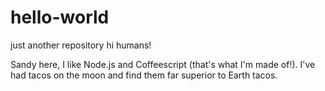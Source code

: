 # hello-world
just another repository
hi humans!

Sandy here, I like Node.js and Coffeescript (that's what I'm made of!).
I've had tacos on the moon and find them far superior to Earth tacos.
